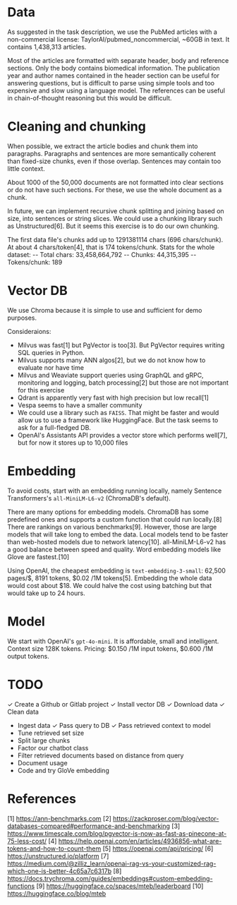 # Data

As suggested in the task description, we use the PubMed articles with a non-commercial license: TaylorAI/pubmed_noncommercial, ~60GB in text.
It contains 1,438,313 articles.

Most of the articles are formatted with separate header, body and reference sections. Only the body contains biomedical information. The publication year and author names contained in the header section can be useful for answering questions, but is difficult to parse using simple tools and too expensive and slow using a language model. The references can be useful in chain-of-thought reasoning but this would be difficult.


# Cleaning and chunking

When possible, we extract the article bodies and chunk them into paragraphs. Paragraphs and sentences are more semantically coherent than fixed-size chunks, even if those overlap. Sentences may contain too little context.

About 1000 of the 50,000 documents are not formatted into clear sections or do not have such sections. For these, we use the whole document as a chunk.

In future, we can implement recursive chunk splitting and joining based on size, into sentences or string slices. We could use a chunking library such as Unstructured[6]. But it seems this exercise is to do our own chunking.

The first data file's chunks add up to 1291381114 chars (696 chars/chunk). At about 4 chars/token[4], that is 174 tokens/chunk. Stats for the whole dataset:
-- Total chars: 33,458,664,792
-- Chunks: 44,315,395
-- Tokens/chunk: 189


# Vector DB

We use Chroma because it is simple to use and sufficient for demo purposes.

Consideraions:
- Milvus was fast[1] but PgVector is too[3]. But PgVector requires writing SQL queries in Python.
- Milvus supports many ANN algos[2], but we do not know how to evaluate nor have time
- Milvus and Weaviate support queries using GraphQL and gRPC, monitoring and logging, batch processing[2] but those are not important for this exercise
- Qdrant is apparently very fast with high precision but low recall[1]
- Vespa seems to have a smaller community
- We could use a library such as `FAISS`. That might be faster and would allow us to use a framework like HuggingFace. But the task seems to ask for a full-fledged DB.
- OpenAI's Assistants API provides a vector store which performs well[7], but for now it stores up to 10,000 files


# Embedding

To avoid costs, start with an embedding running locally, namely Sentence Transformers's `all-MiniLM-L6-v2` (ChromaDB's default).

There are many options for embedding models. ChromaDB has some predefined ones and supports a custom function that could run locally.[8] There are rankings on various benchmarks[9]. However, those are large models that will take long to embed the data. Local models tend to be faster than web-hosted models due to network latency[10].
all-MiniLM-L6-v2  has a good balance between speed and quality. Word embedding models like Glove are fastest.[10]


Using OpenAI, the cheapest embedding is `text-embedding-3-small`: 62,500 pages/$, 8191 tokens, $0.02 /1M tokens[5]. Embedding the whole data would cost about $18. We could halve the cost using batching but that would take up to 24 hours.

# Model

We start with OpenAI's `gpt-4o-mini`. It is affordable, small and intelligent. Context size 128K tokens. Pricing: $0.150 /1M input tokens, $0.600 /1M output tokens.


# TODO

✓ Create a Github or Gitlab project
✓ Install vector DB
✓ Download data
✓ Clean data
- Ingest data
✓ Pass query to DB
✓ Pass retrieved context to model
- Tune retrieved set size
- Split large chunks
- Factor our chatbot class
- Filter retrieved documents based on distance from query
- Document usage
- Code and try GloVe embedding


# References

[1] https://ann-benchmarks.com
[2] https://zackproser.com/blog/vector-databases-compared#performance-and-benchmarking
[3] https://www.timescale.com/blog/pgvector-is-now-as-fast-as-pinecone-at-75-less-cost/
[4] https://help.openai.com/en/articles/4936856-what-are-tokens-and-how-to-count-them 
[5] https://openai.com/api/pricing/
[6] https://unstructured.io/platform
[7] https://medium.com/@zilliz_learn/openai-rag-vs-your-customized-rag-which-one-is-better-4c65a7c6317b
[8] https://docs.trychroma.com/guides/embeddings#custom-embedding-functions
[9] https://huggingface.co/spaces/mteb/leaderboard
[10] https://huggingface.co/blog/mteb

